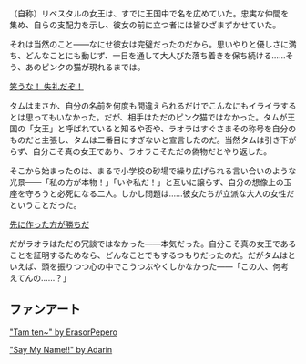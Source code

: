 <!-- title: 名前を呼べ -->
<!-- relationship: Enemy -->

（自称）リベスタルの女王は、すでに王国中で名を広めていた。忠実な仲間を集め、自らの支配力を示し、彼女の前に立つ者には皆ひざまずかせていた。

それは当然のこと――なにせ彼女は完璧だったのだから。思いやりと優しさに満ち、どんなことにも動じず、一日を通して大人びた落ち着きを保ち続ける……そう、あのピンクの猫が現れるまでは。

[笑うな！ 失礼だぞ！](#embed:https://www.youtube.com/live/zgioohaY0m4?feature=shared&t=12506)

タムはまさか、自分の名前を何度も間違えられるだけでこんなにもイライラするとは思ってもいなかった。だが、相手はただのピンク猫ではなかった。タムが王国の「女王」と呼ばれていると知るや否や、ラオラはすぐさまその称号を自分のものだと主張し、タムは二番目にすぎないと宣言したのだ。当然タムは引き下がらず、自分こそ真の女王であり、ラオラこそただの偽物だとやり返した。

そこから始まったのは、まるで小学校の砂場で繰り広げられる言い合いのような光景――「私の方が本物！」「いや私だ！」と互いに譲らず、自分の想像上の玉座を守ろうと必死になる二人。しかし問題は……彼女たちが立派な大人の女性だということだった。

[先に作った方が勝ちだ](#embed:https://www.youtube.com/live/8ybUOw9NhMc?feature=shared&t=13146)

だがラオラはただの冗談ではなかった――本気だった。自分こそ真の女王であることを証明するためなら、どんなことでもするつもりだったのだ。だがタムはといえば、頭を振りつつ心の中でこうつぶやくしかなかった――「この人、何考えてんの……？」

## ファンアート

["Tam ten~" by ErasorPepero](https://x.com/erasopepero232/status/1830564734657331247)

["Say My Name!!" by Adarin](https://x.com/AdarinSinner/status/1830536762684543004)
